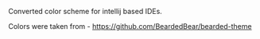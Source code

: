 Converted color scheme for intellij based IDEs.

Colors were taken from - https://github.com/BeardedBear/bearded-theme
